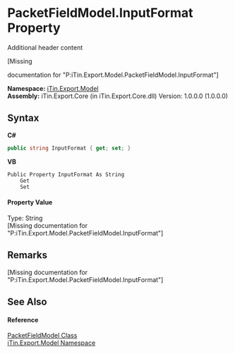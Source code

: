 # PacketFieldModel.InputFormat Property 
Additional header content 

\[Missing <summary> documentation for "P:iTin.Export.Model.PacketFieldModel.InputFormat"\]

**Namespace:**&nbsp;<a href="N_iTin_Export_Model">iTin.Export.Model</a><br />**Assembly:**&nbsp;iTin.Export.Core (in iTin.Export.Core.dll) Version: 1.0.0.0 (1.0.0.0)

## Syntax

**C#**<br />
``` C#
public string InputFormat { get; set; }
```

**VB**<br />
``` VB
Public Property InputFormat As String
	Get
	Set
```


#### Property Value
Type: String<br />\[Missing <value> documentation for "P:iTin.Export.Model.PacketFieldModel.InputFormat"\]

## Remarks
\[Missing <remarks> documentation for "P:iTin.Export.Model.PacketFieldModel.InputFormat"\]

## See Also


#### Reference
<a href="T_iTin_Export_Model_PacketFieldModel">PacketFieldModel Class</a><br /><a href="N_iTin_Export_Model">iTin.Export.Model Namespace</a><br />